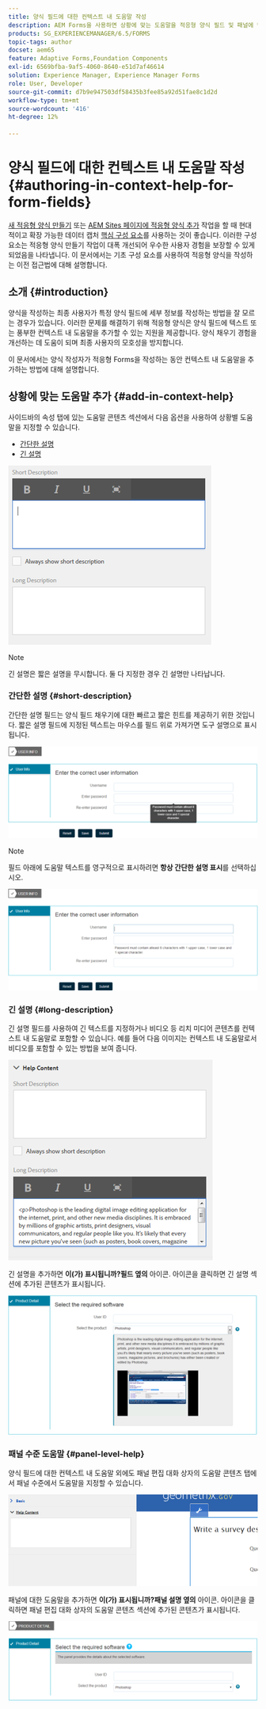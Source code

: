 ```yaml
---
title: 양식 필드에 대한 컨텍스트 내 도움말 작성
description: AEM Forms을 사용하면 상황에 맞는 도움말을 적응형 양식 필드 및 패널에 텍스트나 비디오를 비롯한 리치 미디어로 추가할 수 있습니다.
products: SG_EXPERIENCEMANAGER/6.5/FORMS
topic-tags: author
docset: aem65
feature: Adaptive Forms,Foundation Components
exl-id: 6569bfba-9af5-4060-8640-e51d7af46614
solution: Experience Manager, Experience Manager Forms
role: User, Developer
source-git-commit: d7b9e947503df58435b3fee85a92d51fae8c1d2d
workflow-type: tm+mt
source-wordcount: '416'
ht-degree: 12%

---
```


# 양식 필드에 대한 컨텍스트 내 도움말 작성{#authoring-in-context-help-for-form-fields}

<span class="preview"> [새 적응형 양식 만들기](/help/forms/using/create-an-adaptive-form-core-components.md) 또는 [AEM Sites 페이지에 적응형 양식 추가](/help/forms/using/create-or-add-an-adaptive-form-to-aem-sites-page.md) 작업을 할 때 현대적이고 확장 가능한 데이터 캡처 [핵심 구성 요소](https://experienceleague.adobe.com/docs/experience-manager-core-components/using/adaptive-forms/introduction.html?lang=ko)를 사용하는 것이 좋습니다. 이러한 구성 요소는 적응형 양식 만들기 작업이 대폭 개선되어 우수한 사용자 경험을 보장할 수 있게 되었음을 나타냅니다. 이 문서에서는 기초 구성 요소를 사용하여 적응형 양식을 작성하는 이전 접근법에 대해 설명합니다. </span>

## 소개 {#introduction}

양식을 작성하는 최종 사용자가 특정 양식 필드에 세부 정보를 작성하는 방법을 잘 모르는 경우가 있습니다. 이러한 문제를 해결하기 위해 적응형 양식은 양식 필드에 텍스트 또는 풍부한 컨텍스트 내 도움말을 추가할 수 있는 지원을 제공합니다. 양식 채우기 경험을 개선하는 데 도움이 되며 최종 사용자의 모호성을 방지합니다.

이 문서에서는 양식 작성자가 적응형 Forms을 작성하는 동안 컨텍스트 내 도움말을 추가하는 방법에 대해 설명합니다.

## 상황에 맞는 도움말 추가 {#add-in-context-help}

사이드바의 속성 탭에 있는 도움말 콘텐츠 섹션에서 다음 옵션을 사용하여 상황별 도움말을 지정할 수 있습니다.

* [간단한 설명](../../forms/using/authoring-in-field-help.md#p-short-description-p)
* [긴 설명](../../forms/using/authoring-in-field-help.md#p-long-description-p)

![양식 필드에 대한 상황별 도움말](assets/descriptions.png)

>[!NOTE]
>
>긴 설명은 짧은 설명을 무시합니다. 둘 다 지정한 경우 긴 설명만 나타납니다.

### 간단한 설명 {#short-description}

간단한 설명 필드는 양식 필드 채우기에 대한 빠르고 짧은 힌트를 제공하기 위한 것입니다. 짧은 설명 필드에 지정된 텍스트는 마우스를 필드 위로 가져가면 도구 설명으로 표시됩니다.

![양식 필드에 대한 상황별 도움말을 추가하는 방법에 대한 간단한 설명](assets/tooltip.png)

>[!NOTE]
>
>필드 아래에 도움말 텍스트를 영구적으로 표시하려면 **항상 간단한 설명 표시**&#x200B;를 선택하십시오.

![필드 아래의 컨텍스트에 맞는 도움말에 영구적 추가](assets/short1.png)

### 긴 설명 {#long-description}

긴 설명 필드를 사용하여 긴 텍스트를 지정하거나 비디오 등 리치 미디어 콘텐츠를 컨텍스트 내 도움말로 포함할 수 있습니다. 예를 들어 다음 이미지는 컨텍스트 내 도움말로서 비디오를 포함할 수 있는 방법을 보여 줍니다.

![양식 필드에 대한 컨텍스트 내 도움말로 리치 미디어 추가](assets/long-descriptions.png)

긴 설명을 추가하면 **이(가) 표시됩니까?필드 옆의** 아이콘. 아이콘을 클릭하면 긴 설명 섹션에 추가된 콘텐츠가 표시됩니다.

![상황에 맞는 리치 미디어 도움말의 예](assets/photoshop.png)

### 패널 수준 도움말 {#panel-level-help}

양식 필드에 대한 컨텍스트 내 도움말 외에도 패널 편집 대화 상자의 도움말 콘텐츠 탭에서 패널 수준에서 도움말을 지정할 수 있습니다.

![양식 패널에 대한 상황에 맞는 도움말 추가](assets/panel-level-help.png)

패널에 대한 도움말을 추가하면 **이(가) 표시됩니까?패널 설명 옆의** 아이콘. 아이콘을 클릭하면 패널 편집 대화 상자의 도움말 콘텐츠 섹션에 추가된 콘텐츠가 표시됩니다.

![양식 패널 수준의 상황에 맞는 도움말 예제](assets/photoshop-1.png)
